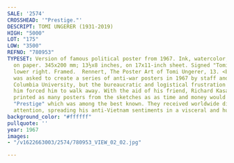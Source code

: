 ```yaml
---
SALE: '2574'
CROSSHEAD: '"Prestige."'
DESCRIPT: TOMI UNGERER (1931-2019)
HIGH: "5000"
LOT: "175"
LOW: "3500"
REFNO: "780953"
TYPESET: Version of famous political poster from 1967. Ink, watercolor, and gouache
  on paper. 345x200 mm; 13½x8 inches, on 17x11-inch sheet. Signed "Tomi Ungerer" at
  lower right. Framed.  Rennert, The Poster Art of Tomi Ungerer, 13. <br><br>Ungerer
  was asked to create a series of anti-war posters in 1967 by staff and students of
  Columbia University, but the bureaucratic and logistical frustration of producing
  him forced him to walk away. With the aid of his friend, Richard Kasak, he privately
  printed as many posters from the sketches as as time and money would allow, including
  "Prestige" which was among the best known. They received worldwide distrubtion and
  attention, spreading his anti-Vietnam sentiments in a visceral and humanistic way.
background_color: "#ffffff"
pullquote: ''
year: 1967
images:
- "/v1622663003/2574/780953_VIEW_02_02.jpg"

---
```

